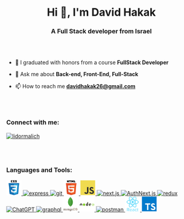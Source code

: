 <h1 align="center">Hi 👋, I'm David Hakak</h1>
<h3 align="center">A Full Stack developer from Israel</h3>
<br/><br/>


- 🌱 I graduated with honors from a course **FullStack Developer**


- 💬 Ask me about **Back-end, Front-End, Full-Stack**

- 📫 How to reach me **davidhakak26@gmail.com**

<br/><br/>
<h3 align="left">Connect with me:</h3>
<p align="left">
<a href="https://www.linkedin.com/in/david-hakak" target="blank"><img align="center" src="https://raw.githubusercontent.com/rahuldkjain/github-profile-readme-generator/master/src/images/icons/Social/linked-in-alt.svg" alt="lidormalich" height="20" width="27" /></a>
</p>
<br/><br/>
<h3 align="left">Languages and Tools:</h3>
<p align="left">
  <a href="https://www.w3schools.com/css/" target="_blank" rel="noreferrer"> <img src="https://raw.githubusercontent.com/devicons/devicon/master/icons/css3/css3-original-wordmark.svg" alt="css3" width="40" height="40"/> </a> 
  <a href="https://expressjs.com" target="_blank" rel="noreferrer"> <img src="https://itproger.com/intensive/img/express.png" alt="express" width="40" height="40"/> </a>
  <a href="https://git-scm.com/" target="_blank" rel="noreferrer"> <img src="https://www.vectorlogo.zone/logos/git-scm/git-scm-icon.svg" alt="git" width="40" height="40"/> </a>
  <a href="https://www.w3.org/html/" target="_blank" rel="noreferrer"> <img src="https://raw.githubusercontent.com/devicons/devicon/master/icons/html5/html5-original-wordmark.svg" alt="html5" width="40" height="40"/> </a>
  <a href="https://developer.mozilla.org/en-US/docs/Web/JavaScript" target="_blank" rel="noreferrer"> <img src="https://raw.githubusercontent.com/devicons/devicon/master/icons/javascript/javascript-original.svg" alt="javascript" width="40" height="40"/> </a>
  <a href="" target="_blank" rel="noreferrer"> <img src="https://encrypted-tbn0.gstatic.com/images?q=tbn:ANd9GcS7gmv65nxUV9rPmaJRuu4GL77Czoqvh9Qv0g&usqp=CAU" alt="next.js" width="40" height="40"/> </a>
  <a href="" target="_blank" rel="noreferrer"> <img src="https://next-auth.js.org/img/logo/logo-sm.png" alt="AuthNext.js" width="40" height="40"/> </a>
  <a href="" target="_blank" rel="noreferrer"> <img src="https://encrypted-tbn0.gstatic.com/images?q=tbn:ANd9GcT-FCEcUESKi3SjJimSJU9nyP6LZ-3WAuE4g3QgOXpwykHqCrptEhY5tdYzl_p7w-cr8bg&usqp=CAU" alt="redux" width="40" height="40"/> </a>
  <a href="" target="_blank" rel="noreferrer"> <img src="https://encrypted-tbn0.gstatic.com/images?q=tbn:ANd9GcSiuApi6Ni3QyUd9xfADzqtAPMHO-bSXk-ftdc_3k6QIJp_SWwE3erIqeC00azt6KjopG0&usqp=CAU" alt="ChatGPT" width="70" height="40"/> </a>
  <a href="" target="_blank" rel="noreferrer"> <img src="https://res.cloudinary.com/practicaldev/image/fetch/s--nkU0GvK3--/c_limit%2Cf_auto%2Cfl_progressive%2Cq_auto%2Cw_880/https://i.postimg.cc/SQCCBw0Q/graphql-with-text-small.png" alt="graphql" width="40" height="40"/> </a>
  <a href="https://www.mongodb.com/" target="_blank" rel="noreferrer"> <img src="https://raw.githubusercontent.com/devicons/devicon/master/icons/mongodb/mongodb-original-wordmark.svg" alt="mongodb" width="40" height="40"/> </a>
  <a href="https://nodejs.org" target="_blank" rel="noreferrer"> <img src="https://raw.githubusercontent.com/devicons/devicon/master/icons/nodejs/nodejs-original-wordmark.svg" alt="nodejs" width="40" height="40"/> </a>
  <a href="https://postman.com" target="_blank" rel="noreferrer"> <img src="https://www.vectorlogo.zone/logos/getpostman/getpostman-icon.svg" alt="postman" width="40" height="40"/> </a>
  <a href="https://reactjs.org/" target="_blank" rel="noreferrer"> <img src="https://raw.githubusercontent.com/devicons/devicon/master/icons/react/react-original-wordmark.svg" alt="react" width="40" height="40"/> </a>
  <a href="https://www.typescriptlang.org/" target="_blank" rel="noreferrer"> <img src="https://raw.githubusercontent.com/devicons/devicon/master/icons/typescript/typescript-original.svg" alt="typescript" width="40" height="40"/> </a> </p>
<br/><br/>
